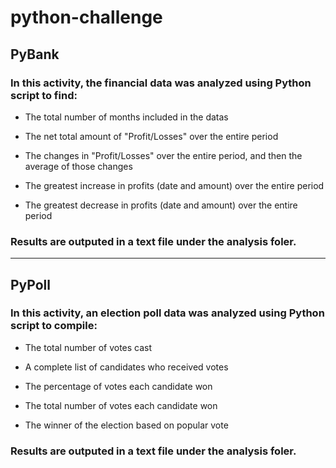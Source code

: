 # python-challenge
## PyBank
### In this activity, the financial data was analyzed using Python script to find:

- The total number of months included in the datas

- The net total amount of "Profit/Losses" over the entire period

- The changes in "Profit/Losses" over the entire period, and then the average of those changes

- The greatest increase in profits (date and amount) over the entire period

- The greatest decrease in profits (date and amount) over the entire period

### Results are outputed in a text file under the analysis foler.

<hr/>

## PyPoll
### In this activity, an election poll data was analyzed using Python script to compile:
- The total number of votes cast

- A complete list of candidates who received votes

- The percentage of votes each candidate won

- The total number of votes each candidate won

- The winner of the election based on popular vote

### Results are outputed in a text file under the analysis foler.
